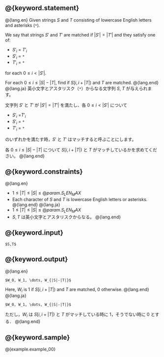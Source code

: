 ## @{keyword.statement}

@{lang.en}
Given strings $S$ and $T$ consisting of lowercase English letters and asterisks (`*`).

We say that strings $S'$ and $T'$ are matched if $|S'|=|T'|$ and they satisfy one of:

* $S'_i$ = $T'_i$
* $S'_i$ = `*`
* $T'_i$ = `*`

for each $0\leq i<|S'|$.

For each $0\leq i\leq|S|-|T|$, find if $S[i,i+|T|)$ and $T$ are matched.
@{lang.end}
@{lang.ja}
英小文字とアスタリスク（`*`）からなる文字列 $S$, $T$ が与えられます。

文字列 $S'$ と $T'$ が $|S'|=|T'|$ を満たし、各 $0\leq i<|S'|$ について

* $S'_i$ =$T'_i$
* $S'_i$ = `*`
* $T'_i$ = `*`

のいずれかを満たす時，$S'$ と $T'$ はマッチすると呼ぶことにします。

各 $0\leq i\leq|S|-|T|$ について $S[i,i+|T|)$ と $T$ がマッチしているかを求めてください。
@{lang.end}

## @{keyword.constraints}

@{lang.en}
- $1 \leq |T| \leq |S| \leq @{param.S_LEN_MAX}$
- Each character of $S$ and $T$ is lowercase English letters or asterisks.
@{lang.end}
@{lang.ja}
- $1 \leq |T| \leq |S| \leq @{param.S_LEN_MAX}$
- $S,T$ は英小文字とアスタリスクからなる。
@{lang.end}

## @{keyword.input}

```
$S,T$
```

## @{keyword.output}
@{lang.en}
```
$W_0, W_1, \dots, W_{|S|-|T|}$
```
Here, $W_i$ is $1$ if $S[i,i+|T|)$ and $T$ are matched, $0$ otherwise.
@{lang.end}
@{lang.ja}
```
$W_0, W_1, \dots, W_{|S|-|T|}$
```
ただし，$W_i$ は $S[i,i+|T|)$ と $T$ がマッチしている時に $1$，そうでない時に $0$ とする．
@{lang.end}
## @{keyword.sample}

@{example.example_00}